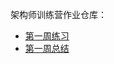 架构师训练营作业仓库：

- [第一周练习](https://github.com/rooobot/architecture-training/issues/1)
- [第一周总结](https://github.com/rooobot/architecture-training/issues/2)

